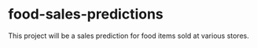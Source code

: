 # food-sales-predictions
This project will be a sales prediction for food items sold at various stores.
